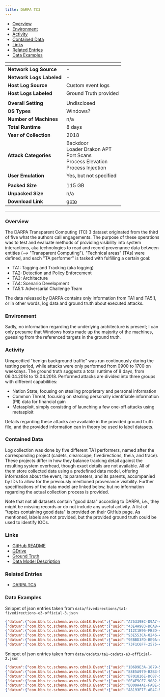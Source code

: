 ```yaml
---
title: DARPA TC3
---
```


- [Overview](#overview)
- [Environment](#environment)
- [Activity](#activity)
- [Contained Data](#contained-data)
- [Links](#links)
- [Related Entries](#related-entries)
- [Data Examples](#data-examples)

| <!-- -->                 | <!-- -->                                                                                  |
|--------------------------|-------------------------------------------------------------------------------------------|
| **Network Log Source**   | -                                                                                         |
| **Network Logs Labeled** | -                                                                                         |
| **Host Log Source**      | Custom event logs                                                                         |
| **Host Logs Labeled**    | Ground Truth provided                                                                     |
|                          |                                                                                           |
| **Overall Setting**      | Undisclosed                                                                               |
| **OS Types**             | Windows?                                                                                  |
| **Number of Machines**   | n/a                                                                                       |
| **Total Runtime**        | 8 days                                                                                    |
| **Year of Collection**   | 2018                                                                                      |
| **Attack Categories**    | Backdoor<br/>Loader Drakon APT<br/>Port Scans<br/>Process Elevation<br/>Process Injection |
| **User Emulation**       | Yes, but not specified                                                                    |
|                          |                                                                                           |
| **Packed Size**          | 115 GB                                                                                    |
| **Unpacked Size**        | n/a                                                                                       |
| **Download Link**        | [goto](https://drive.google.com/drive/folders/1QlbUFWAGq3Hpl8wVdzOdIoZLFxkII4EK)          |

***

### Overview

The DARPA Transparent Computing (TC) 3 dataset originated from the third of five what the authors call engagements.
The purpose of these operations was to test and evaluate methods of providing visibility into system interactions, aka
technologies to read and record provenance data between entities (--> "Transparent Computing").
"Technical areas" (TAs) were defined, and each "TA performer" is tasked with fulfilling a certain goal:

- TA1: Tagging and Tracking (aka logging)
- TA2: Detection and Policy Enforcement
- TA3: Architecture
- TA4: Scenario Development
- TA5.1: Adversarial Challenge Team

The data released by DARPA contains only information from TA1 and TA5.1, or in other words, log data and ground truth
about executed attacks.

### Environment

Sadly, no information regarding the underlying architecture is present;
I can only presume that Windows hosts made up the majority of the machines, guessing from the referenced targets in the
ground truth.

### Activity

Unspecified "benign background traffic" was run continuously during the testing period, while attacks were only
performed from 0900 to 1700 on weekdays.
The ground truth suggests a total runtime of 8 days, from 06.04.2018 to 13.04.2018.
Performed attacks are divided into three groups with different capabilities:

- Nation State, focusing on stealing proprietary and personal information
- Common Threat, focusing on stealing personally identifiable information (PII) data for financial gain
- Metasploit, simply consisting of launching a few one-off attacks using metasploit

Details regarding these attacks are available in the provided ground truth file, and the provided information can in
theory be used to label datasets.

### Contained Data

Log collection was done by five different TA1 performers, named after the corresponding project (cadets, clearscope,
fivedirections, theia, and trace).
These projects differ in how they balance tracking detail against the resulting system overhead, though exact details
are not available.
All of them store collected data using a predefined data model, offering information about the event, its parameters,
and its parents, accompanied by IDs to allow for the previously mentioned provenance visibility.
Further specifications of the data model are linked below, but no information regarding the actual collection process is
provided.

Note that not all datasets contain "good data" according to DARPA, i.e., they might be missing records or do not include
any useful activity.
A list of "topics containing good data" is provided on their GitHub page.
As mentioned, labels are not provided, but the provided ground truth could be used to identify IOCs.

### Links

- [GitHub README](https://github.com/darpa-i2o/Transparent-Computing/blob/master/README-E3.md)
- [GDrive](https://drive.google.com/drive/folders/1QlbUFWAGq3Hpl8wVdzOdIoZLFxkII4EK)
- [Ground Truth](https://drive.google.com/file/d/1mrs4LWkGk-3zA7t7v8zrhm0yEDHe57QU/view?usp=drive_link)
- [Data Model Description](https://drive.google.com/file/d/15FGTHmOYcBrJka41SfPEy5-fQaoH1s88/view?usp=drive_link)

### Related Entries

- [DARPA TC5](darpa_tc5.md)

### Data Examples

Snippet of json entries taken from `data/fivedirections/ta1-fivedirections-e3-official-3.json`

```json
{"datum":{"com.bbn.tc.schema.avro.cdm18.Event":{"uuid":"A75339EC-D9A7-4864-A0A2-991EB8C1168C","sequence":{"long":0},"type":"EVENT_OPEN","threadId":{"int":0},"hostId":"47923ED7-29D4-4E65-ABA2-F70A4E74DCCD","subject":{"com.bbn.tc.schema.avro.cdm18.UUID":"185AE3D6-EFB1-49A7-9B65-25E4F0933D13"},"predicateObject":{"com.bbn.tc.schema.avro.cdm18.UUID":"62DA9728-17B0-4A1B-8E42-75920F77D454"},"predicateObjectPath":{"string":"\\Device\\HarddiskVolume2\\Windows\\System32\\taskschd.dll"},"predicateObject2":null,"predicateObject2Path":null,"timestampNanos":1523627150493000000,"name":{"string":"EVENT_OPEN"},"parameters":null,"location":{"long":0},"size":{"long":0},"programPoint":null,"properties":{"map":{"FileAttributes":"0","CreateOptions":"1200000","ShareAccess":"7"}}}},"CDMVersion":"18","source":"SOURCE_WINDOWS_FIVEDIRECTIONS"}
{"datum":{"com.bbn.tc.schema.avro.cdm18.Event":{"uuid":"43E4A983-D6A8-495B-BFDC-B84727AC4BDC","sequence":{"long":0},"type":"EVENT_CHECK_FILE_ATTRIBUTES","threadId":{"int":0},"hostId":"47923ED7-29D4-4E65-ABA2-F70A4E74DCCD","subject":{"com.bbn.tc.schema.avro.cdm18.UUID":"185AE3D6-EFB1-49A7-9B65-25E4F0933D13"},"predicateObject":{"com.bbn.tc.schema.avro.cdm18.UUID":"62DA9728-17B0-4A1B-8E42-75920F77D454"},"predicateObjectPath":{"string":"\\Device\\HarddiskVolume2\\Windows\\System32\\taskschd.dll"},"predicateObject2":null,"predicateObject2Path":null,"timestampNanos":1523627150493000000,"name":{"string":"EVENT_CHECK_FILE_ATTRIBUTES"},"parameters":null,"location":{"long":0},"size":{"long":0},"programPoint":null,"properties":{"map":{"FileKey":"ffff8d82f6c0dbf0","ExtraInfo":"0","FileObject":"ffffc3030f9412b0","InfoClass":"FileBasicInformation"}}}},"CDMVersion":"18","source":"SOURCE_WINDOWS_FIVEDIRECTIONS"}
{"datum":{"com.bbn.tc.schema.avro.cdm18.Event":{"uuid":"112C1E96-FB3D-4153-A419-3AEE04559754","sequence":{"long":0},"type":"EVENT_OPEN","threadId":{"int":0},"hostId":"47923ED7-29D4-4E65-ABA2-F70A4E74DCCD","subject":{"com.bbn.tc.schema.avro.cdm18.UUID":"185AE3D6-EFB1-49A7-9B65-25E4F0933D13"},"predicateObject":{"com.bbn.tc.schema.avro.cdm18.UUID":"62DA9728-17B0-4A1B-8E42-75920F77D454"},"predicateObjectPath":{"string":"\\Device\\HarddiskVolume2\\Windows\\System32\\taskschd.dll"},"predicateObject2":null,"predicateObject2Path":null,"timestampNanos":1523627150493000000,"name":{"string":"EVENT_OPEN"},"parameters":null,"location":{"long":0},"size":{"long":0},"programPoint":null,"properties":{"map":{"FileAttributes":"0","CreateOptions":"1000060","ShareAccess":"5"}}}},"CDMVersion":"18","source":"SOURCE_WINDOWS_FIVEDIRECTIONS"}
{"datum":{"com.bbn.tc.schema.avro.cdm18.Event":{"uuid":"93E553CA-0246-4DA8-BAA2-10FBE55D3B30","sequence":{"long":0},"type":"EVENT_CHECK_FILE_ATTRIBUTES","threadId":{"int":0},"hostId":"47923ED7-29D4-4E65-ABA2-F70A4E74DCCD","subject":{"com.bbn.tc.schema.avro.cdm18.UUID":"185AE3D6-EFB1-49A7-9B65-25E4F0933D13"},"predicateObject":{"com.bbn.tc.schema.avro.cdm18.UUID":"62DA9728-17B0-4A1B-8E42-75920F77D454"},"predicateObjectPath":{"string":"\\Device\\HarddiskVolume2\\Windows\\System32\\taskschd.dll"},"predicateObject2":null,"predicateObject2Path":null,"timestampNanos":1523627150493000000,"name":{"string":"EVENT_CHECK_FILE_ATTRIBUTES"},"parameters":null,"location":{"long":0},"size":{"long":0},"programPoint":null,"properties":{"map":{"FileKey":"ffff8d82f6c0dbf0","ExtraInfo":"0","FileObject":"ffffc3030f9412b0","InfoClass":"FileBasicInformation"}}}},"CDMVersion":"18","source":"SOURCE_WINDOWS_FIVEDIRECTIONS"}
{"datum":{"com.bbn.tc.schema.avro.cdm18.Event":{"uuid":"9EBBD3FD-BE9A-47C9-BE23-6E6C6069DDB7","sequence":{"long":0},"type":"EVENT_CHECK_FILE_ATTRIBUTES","threadId":{"int":0},"hostId":"47923ED7-29D4-4E65-ABA2-F70A4E74DCCD","subject":{"com.bbn.tc.schema.avro.cdm18.UUID":"185AE3D6-EFB1-49A7-9B65-25E4F0933D13"},"predicateObject":{"com.bbn.tc.schema.avro.cdm18.UUID":"62DA9728-17B0-4A1B-8E42-75920F77D454"},"predicateObjectPath":{"string":"\\Device\\HarddiskVolume2\\Windows\\System32\\taskschd.dll"},"predicateObject2":null,"predicateObject2Path":null,"timestampNanos":1523627150493000000,"name":{"string":"EVENT_CHECK_FILE_ATTRIBUTES"},"parameters":null,"location":{"long":0},"size":{"long":0},"programPoint":null,"properties":{"map":{"FileKey":"ffff8d82f6c0dbf0","ExtraInfo":"0","FileObject":"ffffc3030f9412b0","InfoClass":"FileBasicInformation"}}}},"CDMVersion":"18","source":"SOURCE_WINDOWS_FIVEDIRECTIONS"}
{"datum":{"com.bbn.tc.schema.avro.cdm18.Event":{"uuid":"73F1C6FF-2575-4780-B5E1-E7AECD8AC2D4","sequence":{"long":0},"type":"EVENT_CHECK_FILE_ATTRIBUTES","threadId":{"int":0},"hostId":"47923ED7-29D4-4E65-ABA2-F70A4E74DCCD","subject":{"com.bbn.tc.schema.avro.cdm18.UUID":"185AE3D6-EFB1-49A7-9B65-25E4F0933D13"},"predicateObject":{"com.bbn.tc.schema.avro.cdm18.UUID":"62DA9728-17B0-4A1B-8E42-75920F77D454"},"predicateObjectPath":{"string":"\\Device\\HarddiskVolume2\\Windows\\System32\\taskschd.dll"},"predicateObject2":null,"predicateObject2Path":null,"timestampNanos":1523627150493000000,"name":{"string":"EVENT_CHECK_FILE_ATTRIBUTES"},"parameters":null,"location":{"long":0},"size":{"long":0},"programPoint":null,"properties":{"map":{"FileKey":"ffff8d82f6c0dbf0","ExtraInfo":"0","FileObject":"ffffc3030f9412b0","InfoClass":"FileNameInformation"}}}},"CDMVersion":"18","source":"SOURCE_WINDOWS_FIVEDIRECTIONS"}
```

Snippet of json entries taken from `data/cadets/ta1-cadets-e3-official-2.json`

```json
{"datum":{"com.bbn.tc.schema.avro.cdm18.Event":{"uuid":"1B6D9E3A-1879-53DB-939F-62C8530975DB","sequence":{"long":1718664},"type":"EVENT_MMAP","threadId":{"int":100311},"hostId":"83C8ED1F-5045-DBCD-B39F-918F0DF4F851","subject":{"com.bbn.tc.schema.avro.cdm18.UUID":"7F075347-3E16-11E8-A5CB-3FA3753A265A"},"predicateObject":{"com.bbn.tc.schema.avro.cdm18.UUID":"FC2CA9A1-1BCF-8B57-8F1B-A854778B9026"},"predicateObjectPath":null,"predicateObject2":null,"predicateObject2Path":null,"timestampNanos":1523512697617160580,"name":{"string":"aue_mmap"},"parameters":{"array":[]},"location":null,"size":{"long":6598656},"programPoint":null,"properties":{"map":{"host":"83c8ed1f-5045-dbcd-b39f-918f0df4f851","partial_path":"/lib/libdevstat.so.7","fd":"3","exec":"vmstat","arg_mem_flags":"['PROT_READ']","ppid":"1349"}}}},"CDMVersion":"18","source":"SOURCE_FREEBSD_DTRACE_CADETS"}
{"datum":{"com.bbn.tc.schema.avro.cdm18.Event":{"uuid":"88E5A979-B2B3-5BA9-99B0-479EC8C817F8","sequence":{"long":1718665},"type":"EVENT_MMAP","threadId":{"int":100311},"hostId":"83C8ED1F-5045-DBCD-B39F-918F0DF4F851","subject":{"com.bbn.tc.schema.avro.cdm18.UUID":"7F075347-3E16-11E8-A5CB-3FA3753A265A"},"predicateObject":{"com.bbn.tc.schema.avro.cdm18.UUID":"FC2CA9A1-1BCF-8B57-8F1B-A854778B9026"},"predicateObjectPath":null,"predicateObject2":null,"predicateObject2Path":null,"timestampNanos":1523512697617160580,"name":{"string":"aue_mmap"},"parameters":{"array":[]},"location":null,"size":{"long":8572928},"programPoint":null,"properties":{"map":{"host":"83c8ed1f-5045-dbcd-b39f-918f0df4f851","partial_path":"/lib/libdevstat.so.7","fd":"3","exec":"vmstat","arg_mem_flags":"['PROT_READ', 'PROT_EXEC']","ppid":"1349"}}}},"CDMVersion":"18","source":"SOURCE_FREEBSD_DTRACE_CADETS"}
{"datum":{"com.bbn.tc.schema.avro.cdm18.Event":{"uuid":"B701826E-DC87-5A4F-B6B5-A822C65247B4","sequence":{"long":1718666},"type":"EVENT_MMAP","threadId":{"int":100311},"hostId":"83C8ED1F-5045-DBCD-B39F-918F0DF4F851","subject":{"com.bbn.tc.schema.avro.cdm18.UUID":"7F075347-3E16-11E8-A5CB-3FA3753A265A"},"predicateObject":{"com.bbn.tc.schema.avro.cdm18.UUID":"FC2CA9A1-1BCF-8B57-8F1B-A854778B9026"},"predicateObjectPath":null,"predicateObject2":null,"predicateObject2Path":null,"timestampNanos":1523512697617160580,"name":{"string":"aue_mmap"},"parameters":{"array":[]},"location":null,"size":{"long":8572928},"programPoint":null,"properties":{"map":{"host":"83c8ed1f-5045-dbcd-b39f-918f0df4f851","partial_path":"/lib/libdevstat.so.7","fd":"3","exec":"vmstat","arg_mem_flags":"['PROT_READ', 'PROT_EXEC']","ppid":"1349"}}}},"CDMVersion":"18","source":"SOURCE_FREEBSD_DTRACE_CADETS"}
{"datum":{"com.bbn.tc.schema.avro.cdm18.Event":{"uuid":"0E4F5CF7-9082-5DF6-A3E5-F10D5993B499","sequence":{"long":1718667},"type":"EVENT_MMAP","threadId":{"int":100311},"hostId":"83C8ED1F-5045-DBCD-B39F-918F0DF4F851","subject":{"com.bbn.tc.schema.avro.cdm18.UUID":"7F075347-3E16-11E8-A5CB-3FA3753A265A"},"predicateObject":{"com.bbn.tc.schema.avro.cdm18.UUID":"FC2CA9A1-1BCF-8B57-8F1B-A854778B9026"},"predicateObjectPath":null,"predicateObject2":null,"predicateObject2Path":null,"timestampNanos":1523512697617160580,"name":{"string":"aue_mmap"},"parameters":{"array":[]},"location":null,"size":{"long":10690560},"programPoint":null,"properties":{"map":{"host":"83c8ed1f-5045-dbcd-b39f-918f0df4f851","partial_path":"/lib/libdevstat.so.7","fd":"3","exec":"vmstat","arg_mem_flags":"['PROT_READ', 'PROT_WRITE']","ppid":"1349"}}}},"CDMVersion":"18","source":"SOURCE_FREEBSD_DTRACE_CADETS"}
{"datum":{"com.bbn.tc.schema.avro.cdm18.Event":{"uuid":"B009A4A1-FABE-58A8-94D1-3D5A46392D82","sequence":{"long":1718668},"type":"EVENT_MMAP","threadId":{"int":100311},"hostId":"83C8ED1F-5045-DBCD-B39F-918F0DF4F851","subject":{"com.bbn.tc.schema.avro.cdm18.UUID":"7F075347-3E16-11E8-A5CB-3FA3753A265A"},"predicateObject":{"com.bbn.tc.schema.avro.cdm18.UUID":"FC2CA9A1-1BCF-8B57-8F1B-A854778B9026"},"predicateObjectPath":null,"predicateObject2":null,"predicateObject2Path":null,"timestampNanos":1523512697617160580,"name":{"string":"aue_mmap"},"parameters":{"array":[]},"location":null,"size":{"long":10690560},"programPoint":null,"properties":{"map":{"host":"83c8ed1f-5045-dbcd-b39f-918f0df4f851","partial_path":"/lib/libdevstat.so.7","fd":"3","exec":"vmstat","arg_mem_flags":"['PROT_READ', 'PROT_WRITE']","ppid":"1349"}}}},"CDMVersion":"18","source":"SOURCE_FREEBSD_DTRACE_CADETS"}
{"datum":{"com.bbn.tc.schema.avro.cdm18.Event":{"uuid":"A8193F7F-AE4C-5965-8F1E-7EDB0A14CD6E","sequence":{"long":1718669},"type":"EVENT_CLOSE","threadId":{"int":100311},"hostId":"83C8ED1F-5045-DBCD-B39F-918F0DF4F851","subject":{"com.bbn.tc.schema.avro.cdm18.UUID":"7F075347-3E16-11E8-A5CB-3FA3753A265A"},"predicateObject":{"com.bbn.tc.schema.avro.cdm18.UUID":"FC2CA9A1-1BCF-8B57-8F1B-A854778B9026"},"predicateObjectPath":null,"predicateObject2":null,"predicateObject2Path":null,"timestampNanos":1523512697617160580,"name":{"string":"aue_close"},"parameters":{"array":[]},"location":null,"size":null,"programPoint":null,"properties":{"map":{"host":"83c8ed1f-5045-dbcd-b39f-918f0df4f851","return_value":"0","fd":"3","exec":"vmstat","ppid":"1349"}}}},"CDMVersion":"18","source":"SOURCE_FREEBSD_DTRACE_CADETS"}
```